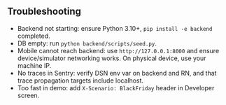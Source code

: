 ## Troubleshooting

- Backend not starting: ensure Python 3.10+, `pip install -e backend` completed.
- DB empty: run `python backend/scripts/seed.py`.
- Mobile cannot reach backend: use `http://127.0.0.1:8000` and ensure device/simulator networking works. On physical device, use your machine IP.
- No traces in Sentry: verify DSN env var on backend and RN, and that trace propagation targets include localhost.
- Too fast in demo: add `X-Scenario: BlackFriday` header in Developer screen.
